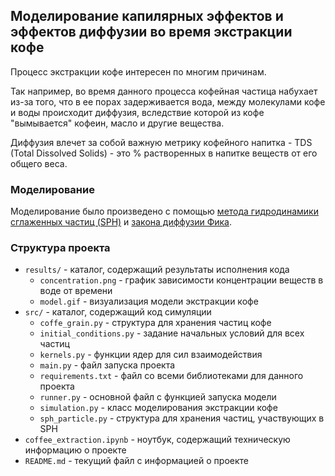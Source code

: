 ## Моделирование капилярных эффектов и эффектов диффузии во время экстракции кофе


Процесс экстракции кофе интересен по многим причинам.

Так например, во время данного процесса кофейная частица набухает из-за того, что в ее порах задерживается вода, между 
молекулами кофе и воды происходит диффузия, вследствие которой из кофе "вымывается" кофеин, масло и другие вещества.

Диффузия влечет за собой важную метрику кофейного напитка - TDS (Total Dissolved Solids) - это % растворенных в напитке 
веществ от его общего веса.

### Моделирование
Моделирование было произведено с помощью 
[метода гидродинамики сглаженных частиц (SPH)](https://www.diva-portal.org/smash/get/diva2:573583/FULLTEXT01.pdf) 
и [закона диффузии Фика](https://en.wikipedia.org/wiki/Fick%27s_laws_of_diffusion).

### Структура проекта
- `results/` - каталог, содержащий результаты исполнения кода
  - `concentration.png` - график зависимости концентрации веществ в воде от времени
  - `model.gif` - визуализация модели экстракции кофе
- `src/` - каталог, содержащий код симуляции
    - `coffe_grain.py` - структура для хранения частиц кофе
    - `initial_conditions.py` - задание начальных условий для всех частиц
    - `kernels.py` - функции ядер для сил взаимодействия
    - `main.py` - файл запуска проекта 
    - `requirements.txt` - файл со всеми библиотеками для данного проекта
    - `runner.py` - основной файл с функцией запуска модели
    - `simulation.py` - класс моделирования экстракции кофе
    - `sph_particle.py` - структура для хранения частиц, участвующих в SPH
- `coffee_extraction.ipynb` - ноутбук, содержащий техническую информацию о проекте
- `README.md` - текущий файл c информацией о проекте


